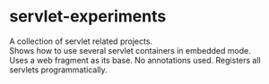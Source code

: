 # servlet-experiments

A collection of servlet related projects.  
Shows how to use several servlet containers in embedded mode.  
Uses a web fragment as its base. No annotations used. Registers all servlets programmatically.
